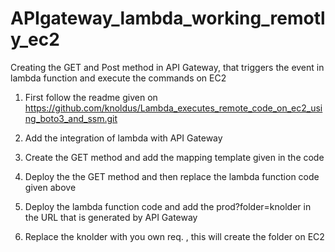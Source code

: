 # APIgateway_lambda_working_remotly_ec2

Creating the GET and Post method in API Gateway, that triggers the event in lambda function and execute the commands on EC2

1. First follow the readme given on https://github.com/knoldus/Lambda_executes_remote_code_on_ec2_using_boto3_and_ssm.git

2. Add the integration of lambda with API Gateway

3. Create the GET method and add the mapping template given in the code

4. Deploy the the GET method and then replace the lambda function code given above

5. Deploy the lambda function code and add the prod?folder=knolder in the URL that is generated by API Gateway

6. Replace the knolder with you own req. , this will create the folder on EC2
